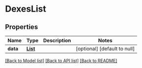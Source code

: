 # DexesList
## Properties

| Name | Type | Description | Notes |
|------------ | ------------- | ------------- | -------------|
| **data** | [**List**](DexesList_data_inner.md) |  | [optional] [default to null] |

[[Back to Model list]](../README.md#documentation-for-models) [[Back to API list]](../README.md#documentation-for-api-endpoints) [[Back to README]](../README.md)

